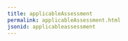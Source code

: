 ```yaml
---
title: applicableAssessment
permalink: applicableAssessment.html
jsonid: applicableassessment
---
```

